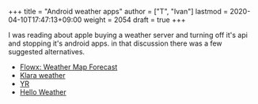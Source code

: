 +++
title = "Android weather apps"
author = ["T", "Ivan"]
lastmod = 2020-04-10T17:47:13+09:00
weight = 2054
draft = true
+++

I was reading about apple buying a weather server and turning off
it's api and stopping it's android apps. in that discussion there
was a few suggested alternatives.

-   [Flowx: Weather Map Forecast](https://play.google.com/store/apps/details?id=com.enzuredigital.weatherbomb&hl=en_US)
-   [Klara weather](https://play.google.com/store/apps/details?id=org.androworks.klara)
-   [YR](https://play.google.com/store/apps/details?id=no.nrk.yr&hl=en)
-   [Hello Weather](https://play.google.com/store/apps/details?id=com.helloweatherapp&ah=RtPyJfHEtl2bzH0QB-kPw2m2RIs)
